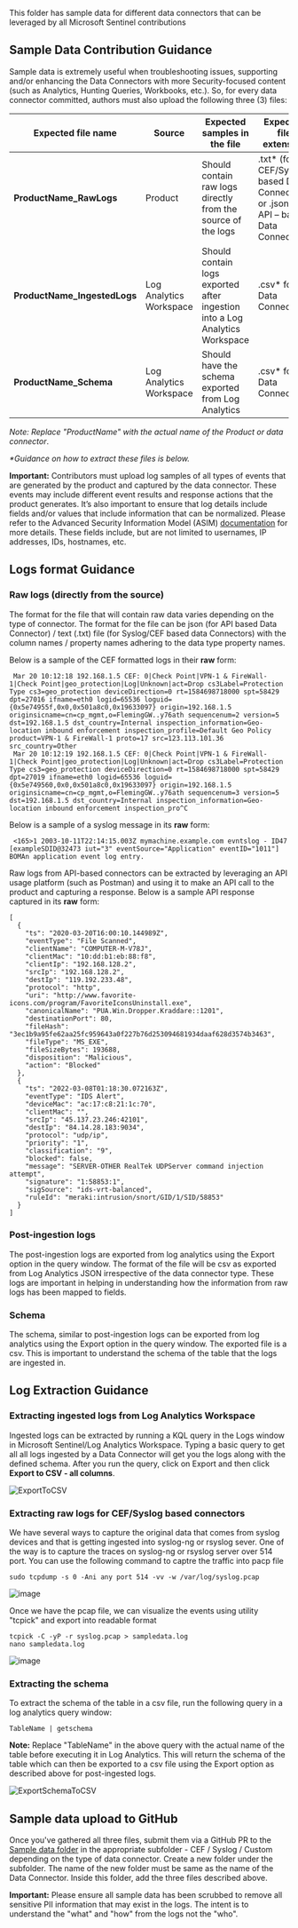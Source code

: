 This folder has sample data for different data connectors that can be leveraged by all Microsoft Sentinel contributions 

## Sample Data Contribution Guidance

Sample data is extremely useful when troubleshooting issues, supporting and/or enhancing the Data Connectors with more Security-focused content (such as Analytics, Hunting Queries, Workbooks, etc.). So, for every data connector committed, authors must also upload the following three (3) files:


Expected file name | Source | Expected samples in the file | Expected file extension |
------------------ | ------------------| ------------------------------------- | ------------------------------|
**ProductName_RawLogs** | Product | Should contain raw logs directly from the source of the logs | .txt* (for CEF/Syslog based Data Connectors) or .json (for API – based Data Connectors) |
**ProductName_IngestedLogs** | Log Analytics Workspace | Should contain logs exported after ingestion into a Log Analytics Workspace | .csv* for all Data Connectors |
**ProductName_Schema** | Log Analytics Workspace | Should have the schema exported from Log Analytics | .csv* for all Data Connectors |


_Note: Replace "ProductName" with the actual name of the Product or data connector_.

_*Guidance on how to extract these files is below._
	
**Important:** Contributors must upload log samples of all types of events that are generated by the product and captured by the data connector. These events may include different event results and response actions that the product generates. It’s also important to ensure that log details include fields and/or values that include information that can be normalized. Please refer to the Advanced Security Information Model (ASIM) [documentation]("https://docs.microsoft.com/en-us/azure/sentinel/normalization") for more details. These fields include, but are not limited to usernames, IP addresses, IDs, hostnames, etc.

## Logs format Guidance

### Raw logs (directly from the source)

   The format for the file that will contain raw data varies depending on the type of connector. The format for the file can be json (for API based Data Connector) / text (.txt) file (for Syslog/CEF based data Connectors) with the column names / property names adhering to the data type property names.
   
   Below is a sample of the CEF formatted logs in their **raw** form:

    
     Mar 20 10:12:18 192.168.1.5 CEF: 0|Check Point|VPN-1 & FireWall-1|Check Point|geo_protection|Log|Unknown|act=Drop cs3Label=Protection Type cs3=geo_protection deviceDirection=0 rt=1584698718000 spt=58429 dpt=27016 ifname=eth0 logid=65536 loguid={0x5e74955f,0x0,0x501a8c0,0x19633097} origin=192.168.1.5 originsicname=cn=cp_mgmt,o=FlemingGW..y76ath sequencenum=2 version=5 dst=192.168.1.5 dst_country=Internal inspection_information=Geo-location inbound enforcement inspection_profile=Default Geo Policy product=VPN-1 & FireWall-1 proto=17 src=123.113.101.36 src_country=Other 
	 Mar 20 10:12:19 192.168.1.5 CEF: 0|Check Point|VPN-1 & FireWall-1|Check Point|geo_protection|Log|Unknown|act=Drop cs3Label=Protection Type cs3=geo_protection deviceDirection=0 rt=1584698718000 spt=58429 dpt=27019 ifname=eth0 logid=65536 loguid={0x5e749560,0x0,0x501a8c0,0x19633097} origin=192.168.1.5 originsicname=cn=cp_mgmt,o=FlemingGW..y76ath sequencenum=3 version=5 dst=192.168.1.5 dst_country=Internal inspection_information=Geo-location inbound enforcement inspection_pro^C

   Below is a sample of a syslog message in its **raw** form:
   ```
	<165>1 2003-10-11T22:14:15.003Z mymachine.example.com evntslog - ID47 [exampleSDID@32473 iut="3" eventSource="Application" eventID="1011"] BOMAn application event log entry.
   ```
   Raw logs from API-based connectors can be extracted by leveraging an API usage platform (such as Postman) and using it to make an API call to the product and capturing a response. Below is a sample API response captured in its **raw** form:

	[
	  {
	    "ts": "2020-03-20T16:00:10.144989Z",
	    "eventType": "File Scanned",
	    "clientName": "COMPUTER-M-V78J",
	    "clientMac": "10:dd:b1:eb:88:f8",
	    "clientIp": "192.168.128.2",
	    "srcIp": "192.168.128.2",
	    "destIp": "119.192.233.48",
	    "protocol": "http",
	    "uri": "http://www.favorite-icons.com/program/FavoriteIconsUninstall.exe",
	    "canonicalName": "PUA.Win.Dropper.Kraddare::1201",
	    "destinationPort": 80,
	    "fileHash": "3ec1b9a95fe62aa25fc959643a0f227b76d253094681934daaf628d3574b3463",
	    "fileType": "MS_EXE",
	    "fileSizeBytes": 193688,
	    "disposition": "Malicious",
	    "action": "Blocked"
	  },
	  {
	    "ts": "2022-03-08T01:18:30.072163Z",
	    "eventType": "IDS Alert",
	    "deviceMac": "ac:17:c8:21:1c:70",
	    "clientMac": "",
	    "srcIp": "45.137.23.246:42101",
	    "destIp": "84.14.28.183:9034",
	    "protocol": "udp/ip",
	    "priority": "1",
	    "classification": "9",
	    "blocked": false,
	    "message": "SERVER-OTHER RealTek UDPServer command injection attempt",
	    "signature": "1:58853:1",
	    "sigSource": "ids-vrt-balanced",
	    "ruleId": "meraki:intrusion/snort/GID/1/SID/58853"
	  }
	]
	
### Post-ingestion logs

The post-ingestion logs are exported from log analytics using the Export option in the query window. The format of the file will be csv as exported from Log Analytics JSON irrespective of the data connector type. These logs are important in helping in understanding how the information from raw logs has been mapped to fields. 

### Schema

The schema, similar to post-ingestion logs can be exported from log analytics using the Export option in the query window. The exported file is a csv. This is important to understand the schema of the table that the logs are ingested in.

## Log Extraction Guidance

### Extracting ingested logs from Log Analytics Workspace
Ingested logs can be extracted by running a KQL query in the Logs window in Microsoft Sentinel/Log Analytics Workspace. Typing a basic query to get all all logs ingested by a Data Connector will get you the logs along with the defined schema. After you run the query, click on Export and then click **Export to CSV - all columns**.

![ExportToCSV](https://github.com/Azure/Azure-Sentinel/blob/prtanej-SampleDataGuidanceUpdate/Sample%20Data/Media/ExportToCSV.png)

### Extracting raw logs for CEF/Syslog based connectors
We have several ways to capture the original data that comes from syslog devices and that is getting ingested into syslog-ng or rsyslog sever. One of the way is to capture the traces on syslog-ng or rsyslog server over 514 port. You can use the following command to captre the traffic into pacp file 
	
	sudo tcpdump -s 0 -Ani any port 514 -vv -w /var/log/syslog.pcap
	
![image](https://user-images.githubusercontent.com/10404181/171227166-a146f7e1-a27a-414e-9c68-bee23dee22a8.png)

Once we have the pcap file, we can visualize the events using utility "tcpick" and export into readable format
	
	tcpick -C -yP -r syslog.pcap > sampledata.log
	nano sampledata.log

![image](https://user-images.githubusercontent.com/10404181/171228705-d1ef47c8-25ad-4016-9a5f-14aaa2a61c51.png)

### Extracting the schema
To extract the schema of the table in a csv file, run the following query in a log analytics query window:
```
TableName | getschema
```
**Note:** Replace "TableName" in the above query with the actual name of the table before executing it in Log Analytics. This will return the schema of the table which can then be exported to a csv file using the Export option as described above for post-ingested logs.

![ExportSchemaToCSV](https://github.com/Azure/Azure-Sentinel/blob/prtanej-SampleDataGuidanceUpdate/Sample%20Data/Media/ExportSchemaToCSV.png)

## Sample data upload to GitHub

Once you've gathered all three files, submit them via a GitHub PR to the [Sample data folder](https://aka.ms/azuresentinelgithubsampledata) in the appropriate subfolder - CEF / Syslog / Custom depending on the type of data connector. Create a new folder under the subfolder. The name of the new folder must be same as the name of the Data Connector. Inside this folder, add the three files described above.

**Important:** Please ensure all sample data has been scrubbed to remove all sensitive PII information that may exist in the logs. The intent is to understand the "what" and "how" from the logs not the "who".
